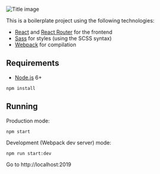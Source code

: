 

![Title image](https://raw.githubusercontent.com/keithweaver/just-react.js/assets/main.png?token=AGNQQAgGbD2tWNdDeHKIwp0egT_8cHWOks5aHGbZwA%3D%3D "Image")


This is a boilerplate project using the following technologies:
- [React](https://facebook.github.io/react/) and [React Router](https://reacttraining.com/react-router/) for the frontend
- [Sass](http://sass-lang.com/) for styles (using the SCSS syntax)
- [Webpack](https://webpack.github.io/) for compilation


## Requirements

- [Node.js](https://nodejs.org/en/) 6+

```shell
npm install
```


## Running

Production mode:

```shell
npm start
```

Development (Webpack dev server) mode:

```shell
npm run start:dev
```

Go to http://localhost:2019
